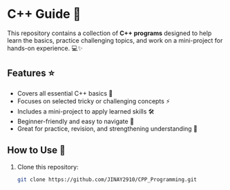 # C++ Guide 🚀

This repository contains a collection of **C++ programs** designed to help learn the basics, practice challenging topics, and work on a mini-project for hands-on experience. 💻✨

## Features ⭐
- Covers all essential C++ basics 📘  
- Focuses on selected tricky or challenging concepts ⚡  
- Includes a mini-project to apply learned skills 🛠️  
- Beginner-friendly and easy to navigate 🌱  
- Great for practice, revision, and strengthening understanding 💪  

## How to Use 📝
1. Clone this repository:
   ```bash
   git clone https://github.com/JINAY2910/CPP_Programming.git